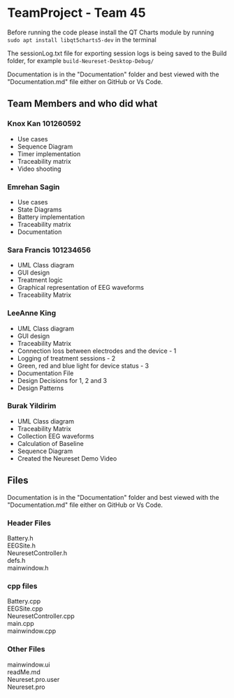 # TeamProject - Team 45

Before running the code please install the QT Charts module by running `sudo apt install libqt5charts5-dev` in the terminal

The sessionLog.txt file for exporting session logs is being saved to the Build folder, for example `build-Neureset-Desktop-Debug/`

Documentation is in the "Documentation" folder and best viewed with the "Documentation.md" file either on GitHub or Vs Code.

## Team Members and who did what
### Knox Kan 101260592

* Use cases
* Sequence Diagram
* Timer implementation
* Traceability matrix
* Video shooting

### Emrehan Sagin

* Use cases
* State Diagrams
* Battery implementation
* Traceability matrix
* Documentation

### Sara Francis 101234656

* UML Class diagram
* GUI design
* Treatment logic
* Graphical representation of EEG waveforms
* Traceability Matrix

### LeeAnne King

* UML Class diagram
* GUI design
* Traceability Matrix
* Connection loss between electrodes and the device - 1
* Logging of treatment sessions - 2
* Green, red and blue light for device status - 3
* Documentation File
* Design Decisions for 1, 2 and 3
* Design Patterns

### Burak Yildirim

* UML Class diagram
* Traceability Matrix
* Collection EEG waveforms
* Calculation of Baseline
* Sequence Diagram
* Created the Neureset Demo Video

## Files

Documentation is in the "Documentation" folder and best viewed with the "Documentation.md" file either on GitHub or Vs Code.

### Header Files

Battery.h  
EEGSite.h  
NeuresetController.h  
defs.h  
mainwindow.h

### cpp files

Battery.cpp  
EEGSite.cpp  
NeuresetController.cpp  
main.cpp  
mainwindow.cpp  

### Other Files

mainwindow.ui  
readMe.md  
Neureset.pro.user  
Neureset.pro  
